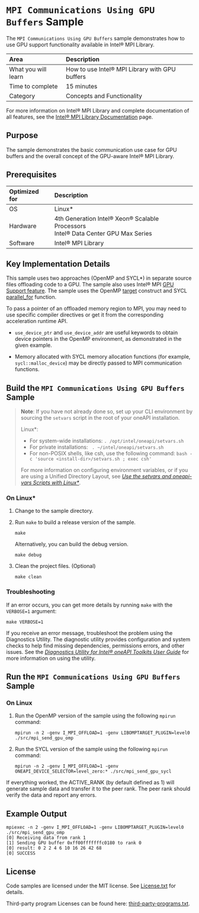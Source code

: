 # `MPI Communications Using GPU Buffers` Sample

The `MPI Communications Using GPU Buffers` sample demonstrates how to use GPU support functionality available in Intel® MPI Library.

| Area                 | Description
|:---                  |:---
| What you will learn  | How to use Intel® MPI Library with GPU buffers
| Time to complete     | 15 minutes
| Category             | Concepts and Functionality

For more information on Intel® MPI Library and complete documentation of all features,
see the [Intel® MPI Library Documentation](https://www.intel.com/content/www/us/en/developer/tools/oneapi/mpi-library-documentation.html) page.

## Purpose

The sample demonstrates the basic communication use case for GPU buffers and the overall concept of the GPU-aware Intel® MPI Library.

## Prerequisites

| Optimized for       | Description
|:---                 |:---
| OS                  | Linux*
| Hardware            | 4th Generation Intel® Xeon® Scalable Processors <br> Intel® Data Center GPU Max Series
| Software            | Intel® MPI Library


## Key Implementation Details

This sample uses two approaches (OpenMP and SYCL*) in separate source files offloading code to a GPU. The sample also uses Intel® MPI [GPU Support feature](https://www.intel.com/content/www/us/en/docs/mpi-library/developer-reference-linux/current/gpu-support.html). The sample uses the OpenMP [target](https://www.openmp.org/spec-html/5.0/openmpsu60.html) construct and SYCL [parallel_for](https://www.intel.com/content/www/us/en/docs/oneapi/programming-guide/current/data-parallelism-in-c-using-sycl.html) function.

To pass a pointer of an offloaded memory region to MPI, you may need to use specific compiler directives or get it from the corresponding acceleration runtime API.

- `use_device_ptr` and `use_device_addr` are useful keywords to obtain device pointers in the OpenMP environment, as demonstrated in the given example.

- Memory allocated with SYCL memory allocation functions (for example, `sycl::malloc_device`) may be directly passed to MPI communication functions.

## Build the `MPI Communications Using GPU Buffers` Sample

> **Note**: If you have not already done so, set up your CLI
> environment by sourcing  the `setvars` script in the root of your oneAPI installation.
>
> Linux*:
> - For system-wide installations: `. /opt/intel/oneapi/setvars.sh`
> - For private installations: ` . ~/intel/oneapi/setvars.sh`
> - For non-POSIX shells, like csh, use the following command: `bash -c 'source <install-dir>/setvars.sh ; exec csh'`
>
> For more information on configuring environment variables, or if you are using a Unified Directory Layout, see
*[Use the setvars and oneapi-vars Scripts with Linux*](https://www.intel.com/content/www/us/en/docs/oneapi/programming-guide/current/use-the-setvars-script-with-linux-or-macos.html)*.

### On Linux*

1. Change to the sample directory.

2. Run `make` to build a release version of the sample.
   ```
   make
   ```
   Alternatively, you can build the debug version.
   ```
   make debug
   ```

3. Clean the project files. (Optional)
   ```
   make clean
   ```

### Troubleshooting

If an error occurs, you can get more details by running `make` with
the `VERBOSE=1` argument:
```
make VERBOSE=1
```
If you receive an error message, troubleshoot the problem using the Diagnostics Utility. The diagnostic utility provides configuration and system checks to help find missing dependencies, permissions errors, and other issues. See the *[Diagnostics Utility for Intel® oneAPI Toolkits User Guide](https://www.intel.com/content/www/us/en/docs/oneapi/user-guide-diagnostic-utility/current/overview.html)* for more information on using the utility.

## Run the `MPI Communications Using GPU Buffers` Sample

### On Linux

1. Run the OpenMP version of the sample using the following `mpirun` command:
   ```
   mpirun -n 2 -genv I_MPI_OFFLOAD=1 -genv LIBOMPTARGET_PLUGIN=level0 ./src/mpi_send_gpu_omp
   ```

2. Run the SYCL version of the sample using the following `mpirun` command:
   ```
   mpirun -n 2 -genv I_MPI_OFFLOAD=1 -genv ONEAPI_DEVICE_SELECTOR=level_zero:* ./src/mpi_send_gpu_sycl
   ```

If everything worked, the ACTIVE_RANK (by default defined as 1) will generate sample data and transfer it to the peer rank. The peer rank should verify the data and report any errors.

## Example Output

```
mpiexec -n 2 -genv I_MPI_OFFLOAD=1 -genv LIBOMPTARGET_PLUGIN=level0 ./src/mpi_send_gpu_omp
[0] Receiving data from rank 1
[1] Sending GPU buffer 0xff00fffffffc0180 to rank 0
[0] result: 0 2 2 4 6 10 16 26 42 68
[0] SUCCESS
```

## License

Code samples are licensed under the MIT license. See [License.txt](License.txt) for details.

Third-party program Licenses can be found here: [third-party-programs.txt](third-party-programs.txt).
